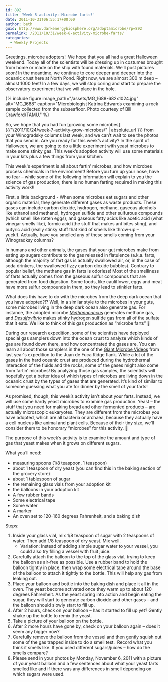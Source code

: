 ```yaml
---
id: 892
title: 'Week 8 activity: Microbe farts!'
date: 2011-10-31T06:55:17+00:00
author: beth
guid: http://www.darkenergybiosphere.org/adoptamicrobe/?p=892
permalink: /2011/10/31/week-8-activity-microbe-farts/
categories:
  - Weekly Projects
---
```

Greetings, microbe adopters!  We hope that you all had a great Halloween weekend. Today all of the scientists will be dressing up in costumes brought from home or made on the ship with found materials. We’ll post pictures soon! In the meantime, we continue to core deeper and deeper into the oceanic crust here at North Pond. Right now, we are almost 300 m deep – almost 1000 feet! In a few days, we will stop coring and start to prepare the observatory experiment that we will place in the hole.

{% include figure image_path="/assets/MG_1688-682x1024.jpg" alt="MG_1688" caption="Microbiologist Katrina Edwards examining a rock sample collected from the subseafloor. Photo courtesy of Bill Crawford/TAMU." %}

So, we hope that you had fun [growing some microbes]({{"/2011/10/24/week-7-activity-grow-microbes/" | absolute_url }}) from your Winogradsky columns last week, and we can’t wait to see the photos that you send in. Are you ready for this week’s activity? In the spirit of Halloween, we are going to do a little experiment with yeast microbes to make some stinky gas. This week’s adoption activity will use some materials in your kits plus a few things from your kitchen.

This week's experiment is all about fartin’ microbes, and how microbes process chemicals in the environment! Before you turn up your nose, have no fear – while some of the following information will explain to you the science of gas production, there is no human farting required in making this activity work!!

First, a little background - When some microbes eat sugars and other organic material, they generate different gases as waste products. These gases can include carbon dioxide, hydrogen, methane, gaseous alcohols like ethanol and methanol, hydrogen sulfide and other sulfurous compounds (which smell like rotten eggs), and gaseous fatty acids like acetic acid (what vinegar smells like), formic acid (the stuff that makes ant bites sting), and butyric acid (really stinky stuff that kind of smells like throw-up – yuck!). Actually, have you smelled any of these smells coming from your Winogradksy columns?

In humans and other animals, the gases that your gut microbes make from eating up sugars contribute to the gas released in flatulence (a.k.a. farts, although the majority of fart gas is actually swallowed air, or, in the case of soda drinkers, the swallowed fizzy carbon dioxide bubbles). Contrary to popular belief, the methane gas in farts is odorless! Most of the smelliness of farts actually comes from the gaseous sulfur compounds that are generated from food digestion. Some foods, like cauliflower, eggs and meat have more sulfur compounds in them, so they lead to stinkier farts.

What does this have to do with the microbes from the deep dark ocean that you have adopted?!? Well, in a similar style to the microbes in your guts, some microbes living in the deep dark ocean also generate gas. For instance, the adopted microbe [_Methanococcus_](/adoptamicrobe/?p=417) generates methane gas, and [_Desulfovibrio_](/adoptamicrobe/?p=221) makes stinky hydrogen sulfide gas from all of the sulfate that it eats. We like to think of this gas production as “microbe farts” 🙂

During our research expedition, some of the scientists have deployed special gas samplers down into the ocean crust to analyze which kinds of gas are found down there, and how concentrated the gases are. You can learn all about those samplers in the one of the [Giant Microbe Videos](http://www.youtube.com/watch?v=-SNINUg6rz0) from last year's expedition to the Juan de Fuca Ridge flank. While a lot of the gases in the hard oceanic crust are produced during the hydrothermal interaction of the fluids and the rocks, some of the gases might also come from fartin’ microbes! By analyzing those gas samples, the scientists will hopefully get a better idea of which types of microbes are living down in the oceanic crust by the types of gases that are generated. It’s kind of similar to someone guessing what you ate for dinner by the smell of your farts!

As promised, though, this week’s activity isn’t about your farts. Instead, we will use some hardy yeast microbes to examine gas production. Yeast – the stuff that you need for making bread and other fermented products – are actually microscopic eukaryotes. They are different from the microbes you have adopted, which are all bacteria or archaea, because they actually have a cell nucleus like animal and plant cells. Because of their tiny size, we’ll consider them to be honorary “microbes” for this activity. 🙂

The purpose of this week’s activity is to examine the amount and type of gas that yeast makes when it grows on different sugars.

What you’ll need:

* measuring spoons (1/8 teaspoon, 1 teaspoon)
* about 1 teaspoon of dry yeast (you can find this in the baking section of the grocery store)
* about 1 tablespoon of sugar
* the remaining glass vials from your adoption kit
* the balloons in your adoption kit
* A few rubber bands
* Some electrical tape
* Some water
* A marker
* An oven set to 120-160 degrees Fahrenheit, and a baking dish

Steps:

1. Inside your glass vial, mix 1/8 teaspoon of sugar with 2 teaspoons of water. Then add 1/8 teaspoon of dry yeast. Mix well.
    * Variation: Instead of adding simple sugar water to your vessel, you could also try filling a vessel with fruit juice.
2. Carefully attach the balloon to the top of the glass vial, trying to keep the balloon as air-free as possible. Use a rubber band to hold the balloon tightly in place, then wrap some electrical tape around the base of the balloon to attach it tightly to the bottle. This will help any gas from leaking out.
3. Place your balloon and bottle into the baking dish and place it all in the oven. The yeast become activated once they warm up to about 120 degrees Fahrenheit. As the yeast spring into action and begin eating the sugar, they will start to generate carbon dioxide and other gases – and the balloon should slowly start to fill up.
4. After 2 hours, check on your balloon – has it started to fill up yet? Gently shake up the bottle to remix the yeast.
5. Take a picture of your balloon on the bottle.
6. After 2 more hours have gone by, check on your balloon again – does it seem any bigger now?
7. Carefully remove the balloon from the vessel and then gently squish out some of the gas trapped inside to do a smell test.  Record what you think it smells like. If you used different sugars/juices – how do the smells compare?
8. Please send in your photos by Monday, November 6, 2011 with a picture of your yeast balloon and a few sentences about what your yeast farts smelled like and if there was any differences in smell depending on which sugars were used.
